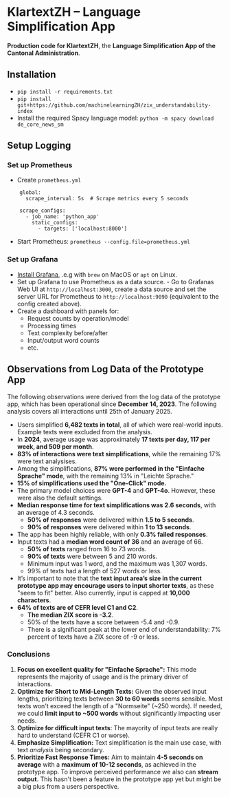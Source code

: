 # KlartextZH – Language Simplification App

**Production code for KlartextZH**, the **Language Simplification App of the Cantonal Administration**.

## Installation

- `pip install -r requirements.txt`
- `pip install git+https://github.com/machinelearningZH/zix_understandability-index`
- Install the required Spacy language model: `python -m spacy download de_core_news_sm`

## Setup Logging

### Set up Prometheus

- Create `prometheus.yml`

```
    global:
      scrape_interval: 5s  # Scrape metrics every 5 seconds

    scrape_configs:
      - job_name: 'python_app'
        static_configs:
          - targets: ['localhost:8000']
```

- Start Prometheus: `prometheus --config.file=prometheus.yml`

### Set up Grafana

- [Install Grafana](https://grafana.com/docs/grafana/latest/setup-grafana/installation/), .e.g with `brew` on MacOS or `apt` on Linux.
- Set up Grafana to use Prometheus as a data source. - Go to Grafanas Web UI at `http://localhost:3000`, create a data source and set the server URL for Prometheus to `http://localhost:9090` (equivalent to the config created above).
- Create a dashboard with panels for:
  - Request counts by operation/model
  - Processing times
  - Text complexity before/after
  - Input/output word counts
  - etc.

## Observations from Log Data of the Prototype App

The following observations were derived from the log data of the prototype app, which has been operational since **December 14, 2023**. The following analysis covers all interactions until 25th of January 2025.

- Users simplified **6,482 texts in total**, all of which were real-world inputs. Example texts were excluded from the analysis.
- In **2024**, average usage was approximately **17 texts per day, 117 per week, and 509 per month**.
- **83% of interactions were text simplifications**, while the remaining 17% were text analysises.
- Among the simplifications, **87% were performed in the "Einfache Sprache" mode**, with the remaining 13% in "Leichte Sprache."
- **15% of simplifications used the "One-Click" mode.**
- The primary model choices were **GPT-4** and **GPT-4o**. However, these were also the default settings.
- **Median response time for text simplifications was 2.6 seconds**, with an average of 4.3 seconds.  
  - **50% of responses** were delivered within **1.5 to 5 seconds**.
  - **90% of responses** were delivered within **1 to 13 seconds**.
- The app has been highly reliable, with only **0.3% failed responses**.
- Input texts had a **median word count of 36** and an average of 66.  
  - **50% of texts** ranged from 16 to 73 words.
  - **90% of texts** were between 5 and 210 words.
  - Minimum input was 1 word, and the maximum was 1,307 words.
  - 99% of texts had a length of 527 words or less.
- It’s important to note that the **text input area’s size in the current prototype app may encourage users to input shorter texts**, as these "seem to fit" better. Also currently, input is capped at **10,000 characters**.
- **64% of texts are of CEFR level C1 and C2**.
  - **The median ZIX score is -3.2**.
  - 50% of the texts have a score between -5.4 and -0.9.
  - There is a significant peak at the lower end of understandability: 7% percent of texts have a ZIX score of -9 or less.

### Conclusions

1. **Focus on excellent quality for "Einfache Sprache":** This mode represents the majority of usage and is the primary driver of interactions.
2. **Optimize for Short to Mid-Length Texts:** Given the observed input lengths, prioritizing texts between **30 to 60 words** seems sensible. Most texts won't exceed the length of a "Normseite" (~250 words). If needed, we could **limit input to ~500 words** without significantly impacting user needs.
3. **Optimize for difficult input texts**: The mayority of input texts are really hard to understand (CEFR C1 or worse).
3. **Emphasize Simplification:** Text simplification is the main use case, with text *analysis* being secondary.
4. **Prioritize Fast Response Times:** Aim to maintain **4-5 seconds on average** with a **maximum of 10-12 seconds**, as achieved in the prototype app. To improve perceived performance we also can **stream output**. This hasn't been a feature in the prototype app yet but might be a big plus from a users perspective.
